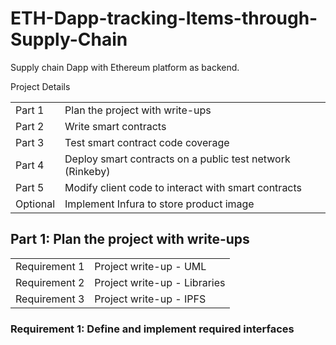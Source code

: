 # ETH-Dapp-tracking-Items-through-Supply-Chain

Supply chain Dapp with Ethereum platform as backend.

Project Details

<table>
<tr> <td>Part 1</td> <td>Plan the project with write-ups</td> </tr>
<tr> <td>Part 2</td> <td>Write smart contracts</td> </tr>
<tr> <td>Part 3</td> <td>Test smart contract code coverage</td> </tr>
<tr> <td>Part 4</td> <td>Deploy smart contracts on a public test network (Rinkeby)</td> </tr>
<tr> <td>Part 5</td> <td>Modify client code to interact with smart contracts</td> </tr>
<tr> <td>Optional</td> <td>Implement Infura to store product image</td> </tr>
</table>


## Part 1: Plan the project with write-ups

<table>
<tr> <td>Requirement 1</td> <td>Project write-up - UML</td> </tr>
<tr> <td>Requirement 2</td> <td>Project write-up - Libraries</td> </tr>
<tr> <td>Requirement 3</td> <td>Project write-up - IPFS</td> </tr>
</table>


### Requirement 1: Define and implement required interfaces

